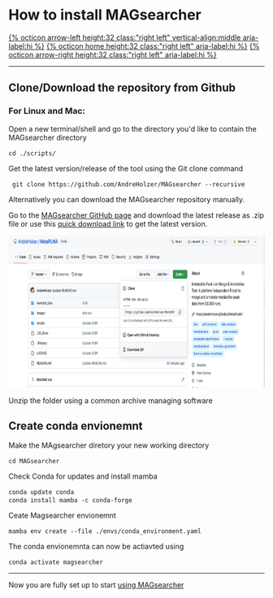# How to install MAGsearcher

[{% octicon arrow-left height:32 class:"right left" vertical-align:middle aria-label:hi %}](GS.md) [{% octicon home height:32 class:"right left" aria-label:hi %}](index.md) [{% octicon arrow-right height:32 class:"right left" aria-label:hi %}](US.md)

----


## Clone/Download the repository from Github

### For Linux and Mac:

Open a new terminal/shell and go to the directory you'd like to contain the MAGsearcher directory
```
cd ./scripts/  
```
Get the latest version/release of the tool using the Git clone command
```
 git clone https://github.com/AndreHolzer/MAGsearcher --recursive
```
Alternatively you can download the MAGsearcher repository manually. 

Go to the [MAGsearcher GitHub page](https://github.com/AndreHolzer/MAGsearcher) and download the latest release as .zip file or use this [quick download link](https://github.com/AndreHolzer/MAGsearcher/archive/master.zip) to get the latest version.

<img src="images/GS_T_1.png" height="300px">

Unzip the folder using a common archive managing software


## Create conda envionemnt

Make the MAgsearcher diretory your new working directory
```
cd MAGsearcher
```
Check Conda for updates and install mamba
```
conda update conda
conda install mamba -c conda-forge
```
Ceate Magsearcher envionemnt 
```
mamba env create --file ./envs/conda_environment.yaml
```
The conda envionemnta can now be actiavted using
```
conda activate magsearcher
```







----
Now you are fully set up to start [using MAGsearcher](US.md)
